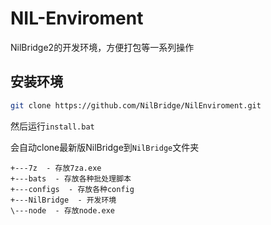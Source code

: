 # NIL-Enviroment 

NilBridge2的开发环境，方便打包等一系列操作

## 安装环境

``` bash
git clone https://github.com/NilBridge/NilEnviroment.git
```

然后运行`install.bat`

会自动clone最新版NilBridge到`NilBridge`文件夹

```
+---7z  - 存放7za.exe
+---bats  - 存放各种批处理脚本
+---configs  - 存放各种config
+---NilBridge  - 开发环境
\---node  - 存放node.exe
```